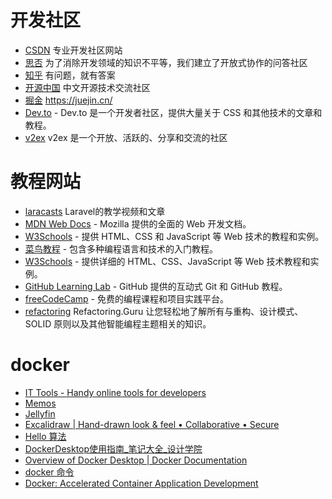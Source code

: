 # 开发社区

- [CSDN](https://www.csdn.net/)  专业开发社区网站
- [思否](https://segmentfault.com/)  为了消除开发领域的知识不平等，我们建立了开放式协作的问答社区
- [知乎](https://www.zhihu.com/) 有问题，就有答案
- [开源中国](https://www.oschina.net/) 中文开源技术交流社区
- [掘金](https://juejin.cn/)  https://juejin.cn/
- [Dev.to](https://dev.to/) - Dev.to 是一个开发者社区，提供大量关于 CSS 和其他技术的文章和教程。
- [v2ex](https://www.v2ex.com/) v2ex 是一个开放、活跃的、分享和交流的社区

# 教程网站
- [laracasts](https://laracasts.com/) Laravel的教学视频和文章
- [MDN Web Docs](https://developer.mozilla.org) - Mozilla 提供的全面的 Web 开发文档。
- [W3Schools](https://www.w3schools.com) - 提供 HTML、CSS 和 JavaScript 等 Web 技术的教程和实例。
- [菜鸟教程](https://www.runoob.com) - 包含多种编程语言和技术的入门教程。
- [W3Schools](https://www.w3schools.com) - 提供详细的 HTML、CSS、JavaScript 等 Web 技术教程和实例。
- [GitHub Learning Lab](https://lab.github.com) - GitHub 提供的互动式 Git 和 GitHub 教程。
- [freeCodeCamp](https://www.freecodecamp.org) - 免费的编程课程和项目实践平台。
- [refactoring](https://refactoring.guru/design-patterns/catalog) Refactoring.Guru 让您轻松地了解所有与重构、设计模式、SOLID 原则以及其他智能编程主题相关的知识。

# docker
- [IT Tools - Handy online tools for developers](http://192.168.16.128:8010/)
- [Memos](http://192.168.16.128:8011/)
- [Jellyfin](http://192.168.16.128:8012/web/)
- [Excalidraw | Hand-drawn look & feel • Collaborative • Secure](http://192.168.16.128:8013/)
- [Hello 算法](https://www.hello-algo.com/)
- [DockerDesktop使用指南_笔记大全_设计学院](https://www.python100.com/html/99002.html)
- [Overview of Docker Desktop | Docker Documentation](https://docs.docker.com/desktop/)
- [docker 命令](https://docs.docker.com/engine/reference/commandline/rmi/)
- [Docker: Accelerated Container Application Development](https://www.docker.com/)

